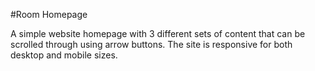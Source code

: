 #Room Homepage

A simple website homepage with 3 different sets of content that can be scrolled through using arrow buttons. The site is responsive for both desktop and mobile sizes. 
